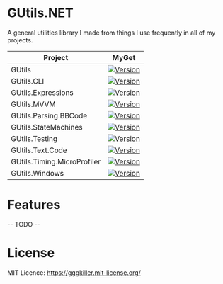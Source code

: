 # GUtils.NET
A general utilities library I made from things I use frequently in all of my projects.

|          Project            |                                                                                  MyGet                                                                                   |
| --------------------------- |:------------------------------------------------------------------------------------------------------------------------------------------------------------------------:|
| GUtils                      | [![Version](https://img.shields.io/myget/ggg-killer/v/GUtils.svg)](https://www.myget.org/feed/ggg-killer/package/nuget/GUtils)                                           |
| GUtils.CLI                  | [![Version](https://img.shields.io/myget/ggg-killer/v/GUtils.CLI.svg)](https://www.myget.org/feed/ggg-killer/package/nuget/GUtils.CLI)                                   |
| GUtils.Expressions          | [![Version](https://img.shields.io/myget/ggg-killer/v/GUtils.Expressions.svg)](https://www.myget.org/feed/ggg-killer/package/nuget/GUtils.Expressions)                   |
| GUtils.MVVM                 | [![Version](https://img.shields.io/myget/ggg-killer/v/GUtils.MVVM.svg)](https://www.myget.org/feed/ggg-killer/package/nuget/GUtils.MVVM)                                 |
| GUtils.Parsing.BBCode       | [![Version](https://img.shields.io/myget/ggg-killer/v/GUtils.Parsing.BBCode.svg)](https://www.myget.org/feed/ggg-killer/package/nuget/GUtils.Parsing.BBCode)             |
| GUtils.StateMachines        | [![Version](https://img.shields.io/myget/ggg-killer/v/GUtils.StateMachines.svg)](https://www.myget.org/feed/ggg-killer/package/nuget/GUtils.StateMachines)               |
| GUtils.Testing              | [![Version](https://img.shields.io/myget/ggg-killer/v/GUtils.Testing.svg)](https://www.myget.org/feed/ggg-killer/package/nuget/GUtils.Testing)                           |
| GUtils.Text.Code            | [![Version](https://img.shields.io/myget/ggg-killer/v/GUtils.Text.Code.svg)](https://www.myget.org/feed/ggg-killer/package/nuget/GUtils.Text.Code)                       |
| GUtils.Timing.MicroProfiler | [![Version](https://img.shields.io/myget/ggg-killer/v/GUtils.Timing.MicroProfiler.svg)](https://www.myget.org/feed/ggg-killer/package/nuget/GUtils.Timing.MicroProfiler) |
| GUtils.Windows              | [![Version](https://img.shields.io/myget/ggg-killer/v/GUtils.Windows.svg)](https://www.myget.org/feed/ggg-killer/package/nuget/GUtils.Windows)                           |

# Features
-- TODO --

# License
MIT Licence: https://gggkiller.mit-license.org/
